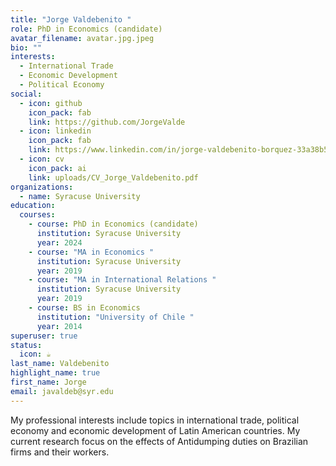 ```yaml
---
title: "Jorge Valdebenito "
role: PhD in Economics (candidate)
avatar_filename: avatar.jpg.jpeg
bio: ""
interests:
  - International Trade
  - Economic Development
  - Political Economy
social:
  - icon: github
    icon_pack: fab
    link: https://github.com/JorgeValde
  - icon: linkedin
    icon_pack: fab
    link: https://www.linkedin.com/in/jorge-valdebenito-borquez-33a38b5a/
  - icon: cv
    icon_pack: ai
    link: uploads/CV_Jorge_Valdebenito.pdf
organizations:
  - name: Syracuse University
education:
  courses:
    - course: PhD in Economics (candidate)
      institution: Syracuse University
      year: 2024
    - course: "MA in Economics "
      institution: Syracuse University
      year: 2019
    - course: "MA in International Relations "
      institution: Syracuse University
      year: 2019
    - course: BS in Economics
      institution: "University of Chile "
      year: 2014
superuser: true
status:
  icon: ☕️
last_name: Valdebenito
highlight_name: true
first_name: Jorge
email: javaldeb@syr.edu
---
```

<!--StartFragment-->

My professional interests include topics in international trade, political economy and economic development of Latin American countries. My current research focus on the effects of Antidumping duties on Brazilian firms and their workers. 

<!--EndFragment-->
